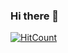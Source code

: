 ### Hi there 👋

[![HitCount](http://hits.dwyl.com/tainefreitas/tainefreitas.svg)](http://hits.dwyl.com/tainefreitas/tainefreitas)

